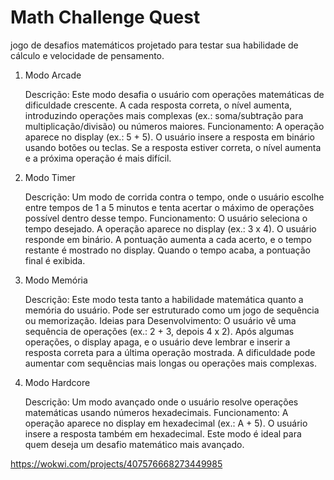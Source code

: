 # Math Challenge Quest
  jogo de desafios matemáticos projetado para testar sua habilidade de cálculo e velocidade de pensamento.
  
1. Modo Arcade

    Descrição: Este modo desafia o usuário com operações matemáticas de dificuldade crescente. A cada resposta correta, o nível aumenta, introduzindo operações mais complexas (ex.: soma/subtração para multiplicação/divisão) ou números maiores.
    Funcionamento:
        A operação aparece no display (ex.: 5 + 5).
        O usuário insere a resposta em binário usando botões ou teclas.
        Se a resposta estiver correta, o nível aumenta e a próxima operação é mais difícil.

2. Modo Timer

    Descrição: Um modo de corrida contra o tempo, onde o usuário escolhe entre tempos de 1 a 5 minutos e tenta acertar o máximo de operações possível dentro desse tempo.
    Funcionamento:
        O usuário seleciona o tempo desejado.
        A operação aparece no display (ex.: 3 x 4).
        O usuário responde em binário.
        A pontuação aumenta a cada acerto, e o tempo restante é mostrado no display.
        Quando o tempo acaba, a pontuação final é exibida.

3. Modo Memória

    Descrição: Este modo testa tanto a habilidade matemática quanto a memória do usuário. Pode ser estruturado como um jogo de sequência ou memorização.
    Ideias para Desenvolvimento:
        O usuário vê uma sequência de operações (ex.: 2 + 3, depois 4 x 2).
        Após algumas operações, o display apaga, e o usuário deve lembrar e inserir a resposta correta para a última operação mostrada.
        A dificuldade pode aumentar com sequências mais longas ou operações mais complexas.

4. Modo Hardcore

    Descrição: Um modo avançado onde o usuário resolve operações matemáticas usando números hexadecimais.
    Funcionamento:
        A operação aparece no display em hexadecimal (ex.: A + 5).
        O usuário insere a resposta também em hexadecimal.
        Este modo é ideal para quem deseja um desafio matemático mais avançado.


https://wokwi.com/projects/407576668273449985
